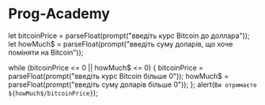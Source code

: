 # Prog-Academy

let bitcoinPrice = parseFloat(prompt("введіть курс Bitcoin до доллара"));
let howMuch$ = parseFloat(prompt("введіть суму доларів, що хоче поміняти на Bitcoin"));

while (bitcoinPrice <= 0 || howMuch$ <= 0) {
    bitcoinPrice = parseFloat(prompt("введіть курс Bitcoin більше 0"));
    howMuch$ = parseFloat(prompt("введіть суму доларів більше 0"));
};
alert(`Ви отримаєте ${howMuch$/bitcoinPrice}`);
